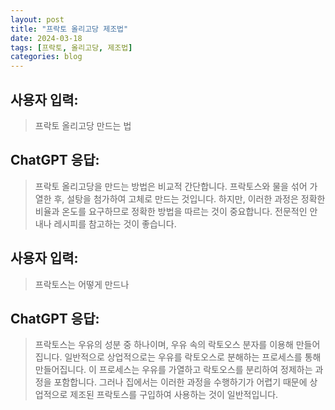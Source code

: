 ```yaml
---
layout: post
title: "프락토 올리고당 제조법"
date: 2024-03-18
tags: [프락토, 올리고당, 제조법]
categories: blog
---
```


## 사용자 입력:
> 프락토 올리고당 만드는 법

## ChatGPT 응답:
> 프락토 올리고당을 만드는 방법은 비교적 간단합니다. 프락토스와 물을 섞어 가열한 후, 설탕을 첨가하여 고체로 만드는 것입니다. 하지만, 이러한 과정은 정확한 비율과 온도를 요구하므로 정확한 방법을 따르는 것이 중요합니다. 전문적인 안내나 레시피를 참고하는 것이 좋습니다.

## 사용자 입력:
> 프락토스는 어떻게 만드나

## ChatGPT 응답:
> 프락토스는 우유의 성분 중 하나이며, 우유 속의 락토오스 분자를 이용해 만들어집니다. 일반적으로 상업적으로는 우유를 락토오스로 분해하는 프로세스를 통해 만들어집니다. 이 프로세스는 우유를 가열하고 락토오스를 분리하여 정제하는 과정을 포함합니다. 그러나 집에서는 이러한 과정을 수행하기가 어렵기 때문에 상업적으로 제조된 프락토스를 구입하여 사용하는 것이 일반적입니다.

